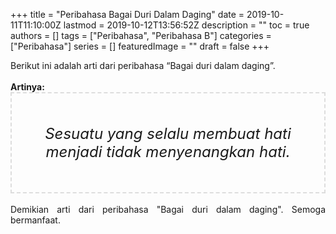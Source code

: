 +++
title = "Peribahasa Bagai Duri Dalam Daging"
date = 2019-10-11T11:10:00Z
lastmod = 2019-10-12T13:56:52Z
description = ""
toc = true
authors = []
tags = ["Peribahasa", "Peribahasa B"]
categories = ["Peribahasa"]
series = []
featuredImage = ""
draft = false
+++

<div dir="ltr" style="text-align: left;" trbidi="on"><div style="text-align: justify;">Berikut ini adalah arti dari peribahasa “Bagai duri dalam daging”.</div><br /><div style="text-align: justify;"><b>Artinya:</b></div><div style="border: 2px dashed #ddd; font-size: 24px; height: auto; margin: 0 auto; padding: 50px; text-align: center; width: auto;"><i>Sesuatu yang selalu membuat hati menjadi tidak menyenangkan hati.</i></div><div style="text-align: justify;"><br /></div><div style="text-align: justify;">Demikian arti dari peribahasa "Bagai duri dalam daging". Semoga bermanfaat.</div></div>
